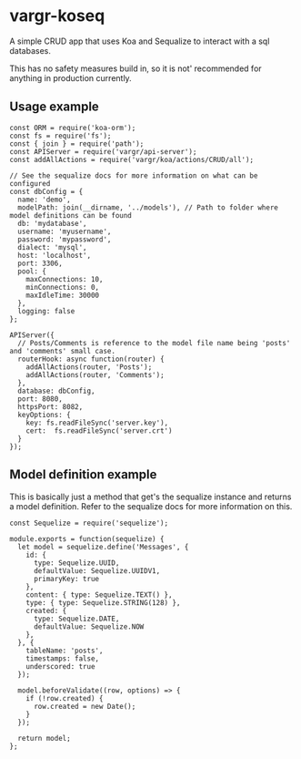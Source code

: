 # vargr-koseq
A simple CRUD app that uses Koa and Sequalize to interact with a sql databases.

This has no safety measures build in, so it is not' recommended for anything in production currently.

## Usage example
```
const ORM = require('koa-orm');
const fs = require('fs');
const { join } = require('path');
const APIServer = require('vargr/api-server');
const addAllActions = require('vargr/koa/actions/CRUD/all');

// See the sequalize docs for more information on what can be configured
const dbConfig = {
  name: 'demo',
  modelPath: join(__dirname, '../models'), // Path to folder where model definitions can be found
  db: 'mydatabase',
  username: 'myusername',
  password: 'mypassword',
  dialect: 'mysql',
  host: 'localhost',
  port: 3306,
  pool: {
    maxConnections: 10,
    minConnections: 0,
    maxIdleTime: 30000
  },
  logging: false
};

APIServer({
  // Posts/Comments is reference to the model file name being 'posts' and 'comments' small case.
  routerHook: async function(router) {
    addAllActions(router, 'Posts');
    addAllActions(router, 'Comments');
  },
  database: dbConfig,
  port: 8080,
  httpsPort: 8082,
  keyOptions: {
    key: fs.readFileSync('server.key'),
    cert:  fs.readFileSync('server.crt')
  }
});
```

## Model definition example
This is basically just a method that get's the sequalize instance and returns a model definition.
Refer to the sequalize docs for more information on this.
```
const Sequelize = require('sequelize');

module.exports = function(sequelize) {
  let model = sequelize.define('Messages', {
    id: {
      type: Sequelize.UUID,
      defaultValue: Sequelize.UUIDV1,
      primaryKey: true
    },
    content: { type: Sequelize.TEXT() },
    type: { type: Sequelize.STRING(128) },
    created: {
      type: Sequelize.DATE,
      defaultValue: Sequelize.NOW
    },
  }, {
    tableName: 'posts',
    timestamps: false,
    underscored: true
  });

  model.beforeValidate((row, options) => {
    if (!row.created) {
      row.created = new Date();
    }
  });

  return model;
};
```
